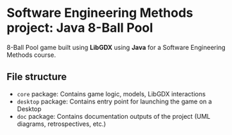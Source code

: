 # Software Engineering Methods project: Java 8-Ball Pool
8-Ball Pool game built using **LibGDX** using **Java** for a Software Engineering Methods course.

## File structure
* `core` package: Contains game logic, models, LibGDX interactions
* `desktop` package: Contains entry point for launching the game on a Desktop
* `doc` package: Contains documentation outputs of the project (UML diagrams, retrospectives, etc.)
